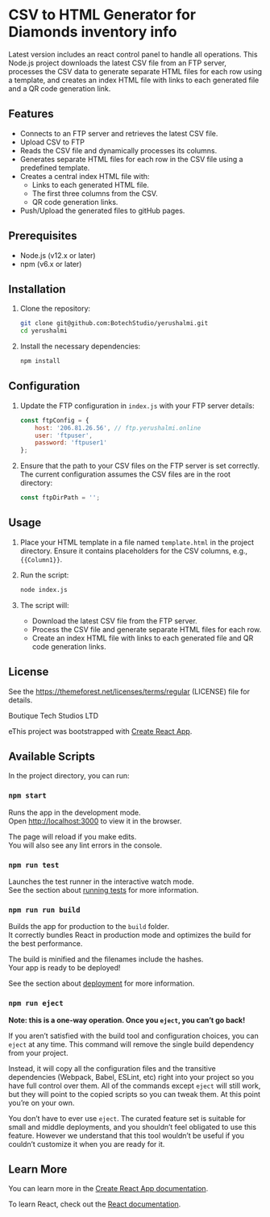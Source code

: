 # CSV to HTML Generator for Diamonds inventory info
Latest version includes an react control panel to handle all operations.
This Node.js project downloads the latest CSV file from an FTP server, processes the CSV data to generate separate HTML files for each row using a template, and creates an index HTML file with links to each generated file and a QR code generation link.

## Features

- Connects to an FTP server and retrieves the latest CSV file.
- Upload CSV to FTP
- Reads the CSV file and dynamically processes its columns.
- Generates separate HTML files for each row in the CSV file using a predefined template.
- Creates a central index HTML file with:
  - Links to each generated HTML file.
  - The first three columns from the CSV.
  - QR code generation links.
- Push/Upload the generated files to gitHub pages.

## Prerequisites

- Node.js (v12.x or later)
- npm (v6.x or later)

## Installation

1. Clone the repository:

    ```bash
    git clone git@github.com:BotechStudio/yerushalmi.git
    cd yerushalmi
    ```

2. Install the necessary dependencies:

    ```bash
    npm install
    ```

## Configuration

1. Update the FTP configuration in `index.js` with your FTP server details:

    ```javascript
    const ftpConfig = {
        host: '206.81.26.56', // ftp.yerushalmi.online 
        user: 'ftpuser',
        password: 'ftpuser1'
    };
    ```

2. Ensure that the path to your CSV files on the FTP server is set correctly. The current configuration assumes the CSV files are in the root directory:

    ```javascript
    const ftpDirPath = '';
    ```

## Usage

1. Place your HTML template in a file named `template.html` in the project directory. Ensure it contains placeholders for the CSV columns, e.g., `{{Column1}}`.

2. Run the script:

    ```bash
    node index.js
    ```

3. The script will:
   - Download the latest CSV file from the FTP server.
   - Process the CSV file and generate separate HTML files for each row.
   - Create an index HTML file with links to each generated file and QR code generation links.

## License

See the https://themeforest.net/licenses/terms/regular (LICENSE) file for details.

Boutique Tech Studios LTD

eThis project was bootstrapped with [Create React App](https://github.com/facebook/create-react-app).

## Available Scripts

In the project directory, you can run:

### `npm start`

Runs the app in the development mode.<br>
Open [http://localhost:3000](http://localhost:3000) to view it in the browser.

The page will reload if you make edits.<br>
You will also see any lint errors in the console.

### `npm run test`

Launches the test runner in the interactive watch mode.<br>
See the section about [running tests](https://facebook.github.io/create-react-app/docs/running-tests) for more information.

### `npm run run build`

Builds the app for production to the `build` folder.<br>
It correctly bundles React in production mode and optimizes the build for the best performance.

The build is minified and the filenames include the hashes.<br>
Your app is ready to be deployed!

See the section about [deployment](https://facebook.github.io/create-react-app/docs/deployment) for more information.

### `npm run eject`

**Note: this is a one-way operation. Once you `eject`, you can’t go back!**

If you aren’t satisfied with the build tool and configuration choices, you can `eject` at any time. This command will remove the single build dependency from your project.

Instead, it will copy all the configuration files and the transitive dependencies (Webpack, Babel, ESLint, etc) right into your project so you have full control over them. All of the commands except `eject` will still work, but they will point to the copied scripts so you can tweak them. At this point you’re on your own.

You don’t have to ever use `eject`. The curated feature set is suitable for small and middle deployments, and you shouldn’t feel obligated to use this feature. However we understand that this tool wouldn’t be useful if you couldn’t customize it when you are ready for it.

## Learn More

You can learn more in the [Create React App documentation](https://facebook.github.io/create-react-app/docs/getting-started).

To learn React, check out the [React documentation](https://reactjs.org/).

